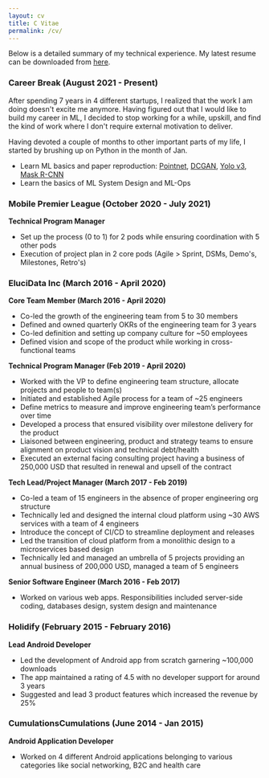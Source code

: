 ```yaml
---
layout: cv
title: C Vitae
permalink: /cv/
---
```



Below is a detailed summary of my technical experience. My latest resume can be downloaded from <a href="/assets/cv.pdf">here</a>. 

### Career Break (August 2021 - Present)
After spending 7 years in 4 different startups, I realized that the work I am doing doesn't excite me anymore. Having figured out that I would like to build my career in ML, I decided to stop working for a while, upskill, and find the kind of work where I don't require external motivation to deliver.  
  
Having devoted a couple of months to other important parts of my life, I started by brushing up on Python in the month of Jan.
-   Learn ML basics and paper reproduction: [Pointnet](https://arxiv.org/abs/1612.00593?context=cs), [DCGAN](https://arxiv.org/abs/1511.06434), [Yolo v3](https://arxiv.org/abs/1804.02767), [Mask R-CNN](https://arxiv.org/abs/1703.06870)
-   Learn the basics of ML System Design and ML-Ops

### Mobile Premier League (October 2020 - July 2021)
**Technical Program Manager**
-   Set up the process (0 to 1) for 2 pods while ensuring coordination with 5 other pods    
-   Execution of project plan in 2 core pods (Agile > Sprint, DSMs, Demo's, Milestones, Retro's)

### EluciData Inc (March 2016 - April 2020)
**Core Team Member (March 2016 - April 2020)**
-   Co-led the growth of the engineering team from 5 to 30 members
-   Defined and owned quarterly OKRs of the engineering team for 3 years
-   Co-led definition and setting up company culture for ~50 employees
-   Defined vision and scope of the product while working in cross-functional teams

**Technical Program Manager (Feb 2019 - April 2020)**
-   Worked with the VP to define engineering team structure, allocate projects and people to team(s)
-   Initiated and established Agile process for a team of ~25 engineers
-   Define metrics to measure and improve engineering team’s performance over time
-   Developed a process that ensured visibility over milestone delivery for the product
-   Liaisoned between engineering, product and strategy teams to ensure alignment on product vision and technical debt/health
-   Executed an external facing consulting project having a business of 250,000 USD that resulted in renewal and upsell of the contract

**Tech Lead/Project Manager (March 2017 - Feb 2019)**
-   Co-led a team of 15 engineers in the absence of proper engineering org structure
-   Technically led and designed the internal cloud platform using ~30 AWS services with a team of 4 engineers
-   Introduce the concept of CI/CD to streamline deployment and releases
-   Led the transition of cloud platform from a monolithic design to a microservices based design
-   Technically led and managed an umbrella of 5 projects providing an annual business of 200,000 USD, managed a team of 5 engineers

**Senior Software Engineer (March 2016 - Feb 2017)**
-   Worked on various web apps. Responsibilities included server-side coding, databases design, system design and maintenance

### Holidify (February 2015 - February 2016)
**Lead Android Developer**
- Led the development of Android app from scratch garnering ~100,000 downloads
- The app maintained a rating of 4.5 with no developer support for around 3 years 
- Suggested and lead 3 product features which increased the revenue by 25%

### CumulationsCumulations (June 2014 - Jan 2015)
**Android Application Developer**
- Worked on 4 different Android applications belonging to various categories like social networking, B2C and health care